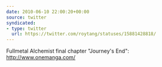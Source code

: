 ```yaml
---
date: 2010-06-10 22:00:20+00:00
source: twitter
syndicated:
- type: twitter
  url: https://twitter.com/roytang/statuses/15881428818/
---
```


Fullmetal Alchemist final chapter "Journey's End": http://www.onemanga.com/